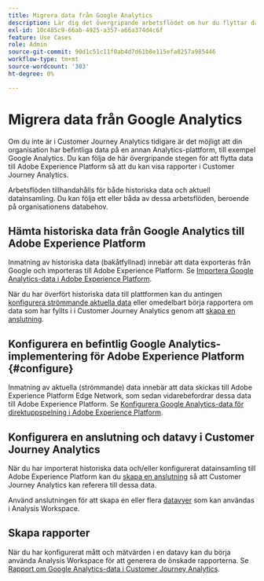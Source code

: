 ```yaml
---
title: Migrera data från Google Analytics
description: Lär dig det övergripande arbetsflödet om hur du flyttar data från Google Analytics till Adobe Experience Platform och hur du visar rapporter i Customer Journey Analytics.
exl-id: 10c485c9-66ab-4925-a357-a66a374d4c6f
feature: Use Cases
role: Admin
source-git-commit: 90d1c51c11f0ab4d7d61b8e115efa8257a985446
workflow-type: tm+mt
source-wordcount: '303'
ht-degree: 0%

---
```


# Migrera data från Google Analytics

Om du inte är i Customer Journey Analytics tidigare är det möjligt att din organisation har befintliga data på en annan Analytics-plattform, till exempel Google Analytics. Du kan följa de här övergripande stegen för att flytta data till Adobe Experience Platform så att du kan visa rapporter i Customer Journey Analytics.

Arbetsflöden tillhandahålls för både historiska data och aktuell datainsamling. Du kan följa ett eller båda av dessa arbetsflöden, beroende på organisationens databehov.

## Hämta historiska data från Google Analytics till Adobe Experience Platform

Inmatning av historiska data (bakåtfyllnad) innebär att data exporteras från Google och importeras till Adobe Experience Platform. Se [Importera Google Analytics-data i Adobe Experience Platform](backfill.md).

När du har överfört historiska data till plattformen kan du antingen [konfigurera strömmande aktuella data](streaming.md) eller omedelbart börja rapportera om data som har fyllts i i Customer Journey Analytics genom att [skapa en anslutning](/help/connections/create-connection.md).

## Konfigurera en befintlig Google Analytics-implementering för Adobe Experience Platform {#configure}

Inmatning av aktuella (strömmande) data innebär att data skickas till Adobe Experience Platform Edge Network, som sedan vidarebefordrar dessa data till Adobe Experience Platform. Se [Konfigurera Google Analytics-data för direktuppspelning i Adobe Experience Platform](streaming.md).

## Konfigurera en anslutning och datavy i Customer Journey Analytics

När du har importerat historiska data och/eller konfigurerat datainsamling till Adobe Experience Platform kan du [skapa en anslutning](/help/connections/create-connection.md) så att Customer Journey Analytics kan referera till dessa data.

Använd anslutningen för att skapa en eller flera [datavyer](/help/data-views/create-dataview.md) som kan användas i Analysis Workspace.

## Skapa rapporter

När du har konfigurerat mått och mätvärden i en datavy kan du börja använda Analysis Workspace för att generera de önskade rapporterna. Se [Rapport om Google Analytics-data i Customer Journey Analytics](report.md).
